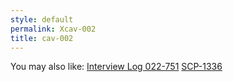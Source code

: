 ```yaml
---
style: default
permalink: Xcav-002
title: cav-002
---
```

You may also like:
[Interview Log 022-751](http://scp-wiki.net/interview-log-022-751)
[SCP-1336](http://scp-wiki.net/scp-1336)